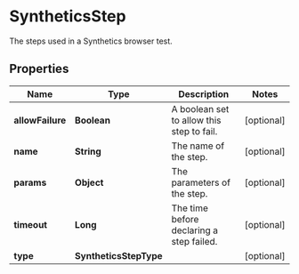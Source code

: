

# SyntheticsStep

The steps used in a Synthetics browser test.
## Properties

Name | Type | Description | Notes
------------ | ------------- | ------------- | -------------
**allowFailure** | **Boolean** | A boolean set to allow this step to fail. |  [optional]
**name** | **String** | The name of the step. |  [optional]
**params** | **Object** | The parameters of the step. |  [optional]
**timeout** | **Long** | The time before declaring a step failed. |  [optional]
**type** | **SyntheticsStepType** |  |  [optional]




